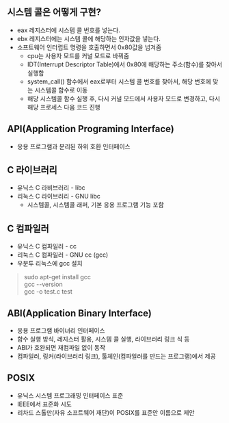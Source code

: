 ## 시스템 콜은 어떻게 구현?
- eax 레지스터에 시스템 콜 번호를 넣는다.
- ebx 레지스터에는 시스템 콜에 해당하는 인자값을 넣는다.
- 소프트웨어 인터럽트 명령을 호출하면서 0x80값을 넘겨줌
    + cpu는 사용자 모드를 커널 모드로 바꿔줌
    + IDT(Interrupt Descriptor Table)에서 0x80에 해당하는 주소(함수)를 찾아서 실행함
    + system_call() 함수에서 eax로부터 시스템 콜 번호를 찾아서, 해당 번호에 맞는 시스템콜 함수로 이동
    + 해당 시스템콜 함수 실행 후, 다시 커널 모드에서 사용자 모드로 변경하고, 다시 해당 프로세스 다음 코드 진행

## API(Application Programing Interface)
- 응용 프로그램과 분리된 하위 호환 인터페이스

## C 라이브러리
- 유닉스 C 라비브러리 - libc
- 리눅스 C 라이브러리 - GNU libc
  + 시스템콜, 시스템콜 래퍼, 기본 응용 프로그램 기능 포함

## C 컴파일러
- 유닉스 C 컴파일러 - cc
- 리눅스 C 컴파일러 - GNU cc (gcc)
- 우분투 리눅스에 gcc 설치
> sudo apt-get install gcc    
> gcc --version  
> gcc -o test.c test

## ABI(Application Binary Interface)
- 응용 프로그램 바이너리 인터페이스
- 함수 실행 방식, 레지스터 활용, 시스템 콜 실행, 라이브러리 링크 식 등
- ABI가 호완되면 재컴파일 없이 동작
- 컴파일러, 링커(라이브러리 링크), 툴체인(컴파일러를 만드는 프로그램)에서 제공

## POSIX
- 유닉스 시스템 프로그래밍 인터페이스 표준
- IEEE에서 표준화 시도
- 리차드 스톨만(자유 소프트웨어 재단)이 POSIX를 표준안 이름으로 제안